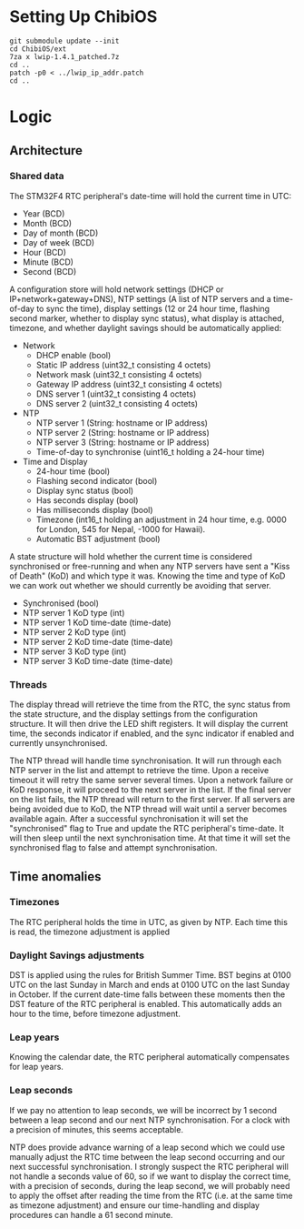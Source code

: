 # Setting Up ChibiOS

```
git submodule update --init
cd ChibiOS/ext
7za x lwip-1.4.1_patched.7z
cd ..
patch -p0 < ../lwip_ip_addr.patch
cd ..
```

# Logic
## Architecture
### Shared data
The STM32F4 RTC peripheral's date-time will hold the current time in UTC:
* Year (BCD)
* Month (BCD)
* Day of month (BCD)
* Day of week (BCD)
* Hour (BCD)
* Minute (BCD)
* Second (BCD)

A configuration store will hold network settings (DHCP or
IP+network+gateway+DNS), NTP settings (A list of NTP servers and a time-of-day
to sync the time), display settings (12 or 24 hour time, flashing second
marker, whether to display sync status), what display is attached, timezone,
and whether daylight savings should be automatically applied:
* Network
    * DHCP enable (bool)
    * Static IP address (uint32_t consisting 4 octets)
    * Network mask (uint32_t consisting 4 octets)
    * Gateway IP address (uint32_t consisting 4 octets)
    * DNS server 1 (uint32_t consisting 4 octets)
    * DNS server 2 (uint32_t consisting 4 octets)
* NTP
    * NTP server 1 (String: hostname or IP address)
    * NTP server 2 (String: hostname or IP address)
    * NTP server 3 (String: hostname or IP address)
    * Time-of-day to synchronise (uint16_t holding a 24-hour time)
* Time and Display
    * 24-hour time (bool)
    * Flashing second indicator (bool)
    * Display sync status (bool)
    * Has seconds display (bool)
    * Has milliseconds display (bool)
    * Timezone (int16_t holding an adjustment in 24 hour time, e.g. 0000 for
      London, 545 for Nepal, -1000 for Hawaii).
    * Automatic BST adjustment (bool)

A state structure will hold whether the current time is considered
synchronised or free-running and when any NTP servers have sent a "Kiss
of Death" (KoD) and which type it was.  Knowing the time and type of KoD we can
work out whether we should currently be avoiding that server.
* Synchronised (bool)
* NTP server 1 KoD type (int)
* NTP server 1 KoD time-date (time-date)
* NTP server 2 KoD type (int)
* NTP server 2 KoD time-date (time-date)
* NTP server 3 KoD type (int)
* NTP server 3 KoD time-date (time-date)

### Threads
The display thread will retrieve the time from the RTC, the sync status from
the state structure, and the display settings from the configuration structure.
It will then drive the LED shift registers.  It will display the current time,
the seconds indicator if enabled, and the sync indicator if enabled and
currently unsynchronised.

The NTP thread will handle time synchronisation.  It will run through each NTP
server in the list and attempt to retrieve the time.  Upon a receive timeout it
will retry the same server several times.  Upon a network failure or KoD
response, it will proceed to the next server in the list.  If the final server
on the list fails, the NTP thread will return to the first server.  If all
servers are being avoided due to KoD, the NTP thread will wait until a server
becomes available again.  After a successful synchronisation it will set the
"synchronised" flag to True and update the RTC peripheral's time-date.  It will
then sleep until the next synchronisation time.  At that time it will set the
synchronised flag to false and attempt synchronisation.

## Time anomalies
### Timezones
The RTC peripheral holds the time in UTC, as given by NTP.  Each time this is
read, the timezone adjustment is applied

### Daylight Savings adjustments
DST is applied using the rules for British Summer Time.  BST begins at 0100 UTC
on the last Sunday in March and ends at 0100 UTC on the last Sunday in October.
If the current date-time falls between these moments then the DST feature of
the RTC peripheral is enabled.  This automatically adds an hour to the time,
before timezone adjustment.

### Leap years
Knowing the calendar date, the RTC peripheral automatically compensates for
leap years.

### Leap seconds
If we pay no attention to leap seconds, we will be incorrect by 1 second
between a leap second and our next NTP synchronisation.  For a clock with a
precision of minutes, this seems acceptable.

NTP does provide advance warning of a leap second which we could use manually
adjust the RTC time between the leap second occurring and our next successful
synchronisation.  I strongly suspect the RTC peripheral will not handle a
seconds value of 60, so if we want to display the correct time, with a
precision of seconds, during the leap second, we will probably need to apply
the offset after reading the time from the RTC (i.e. at the same time as
timezone adjustment) and ensure our time-handling and display procedures can
handle a 61 second minute.
